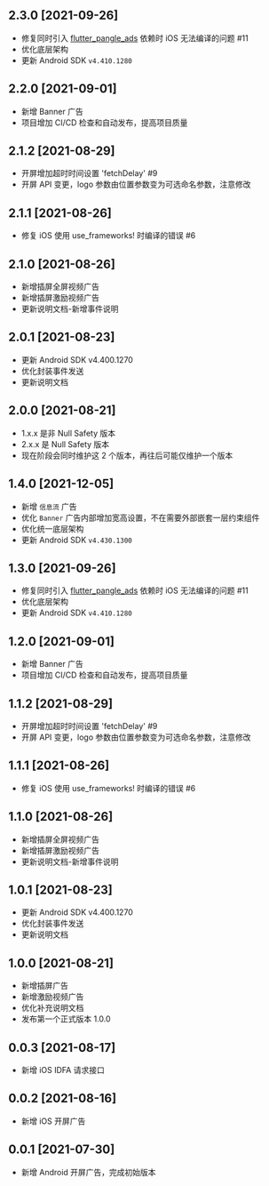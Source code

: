 ## 2.3.0 [2021-09-26]
* 修复同时引入 [flutter_pangle_ads](https://github.com/FlutterAds/flutter_pangle_ads) 依赖时 iOS 无法编译的问题 #11
* 优化底层架构
* 更新 Android SDK `v4.410.1280`

## 2.2.0 [2021-09-01]
* 新增 Banner 广告
* 项目增加 CI/CD 检查和自动发布，提高项目质量

## 2.1.2 [2021-08-29]
* 开屏增加超时时间设置 'fetchDelay' #9
* 开屏 API 变更，logo 参数由位置参数变为可选命名参数，注意修改

## 2.1.1 [2021-08-26]
* 修复 iOS 使用 use_frameworks! 时编译的错误 #6

## 2.1.0 [2021-08-26]
* 新增插屏全屏视频广告
* 新增插屏激励视频广告
* 更新说明文档-新增事件说明

## 2.0.1 [2021-08-23]
* 更新 Android SDK v4.400.1270
* 优化封装事件发送
* 更新说明文档

## 2.0.0 [2021-08-21]
* 1.x.x 是非 Null Safety 版本
* 2.x.x 是 Null Safety 版本
* 现在阶段会同时维护这 2 个版本，再往后可能仅维护一个版本

## 1.4.0 [2021-12-05]
* 新增 `信息流` 广告
* 优化 `Banner` 广告内部增加宽高设置，不在需要外部嵌套一层约束组件
* 优化统一底层架构
* 更新 Android SDK `v4.430.1300`

## 1.3.0 [2021-09-26]
* 修复同时引入 [flutter_pangle_ads](https://github.com/FlutterAds/flutter_pangle_ads) 依赖时 iOS 无法编译的问题 #11
* 优化底层架构
* 更新 Android SDK `v4.410.1280`

## 1.2.0 [2021-09-01]
* 新增 Banner 广告
* 项目增加 CI/CD 检查和自动发布，提高项目质量

## 1.1.2 [2021-08-29]
* 开屏增加超时时间设置 'fetchDelay' #9
* 开屏 API 变更，logo 参数由位置参数变为可选命名参数，注意修改

## 1.1.1 [2021-08-26]
* 修复 iOS 使用 use_frameworks! 时编译的错误 #6

## 1.1.0 [2021-08-26]
* 新增插屏全屏视频广告
* 新增插屏激励视频广告
* 更新说明文档-新增事件说明

## 1.0.1 [2021-08-23]
* 更新 Android SDK v4.400.1270
* 优化封装事件发送
* 更新说明文档

## 1.0.0 [2021-08-21]
* 新增插屏广告
* 新增激励视频广告
* 优化补充说明文档
* 发布第一个正式版本 1.0.0

## 0.0.3 [2021-08-17]
* 新增 iOS IDFA 请求接口

## 0.0.2 [2021-08-16]
* 新增 iOS 开屏广告

## 0.0.1 [2021-07-30]
* 新增 Android 开屏广告，完成初始版本